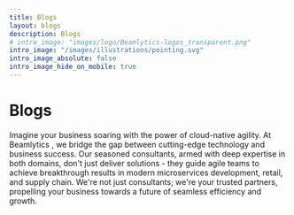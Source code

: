 ```yaml
---
title: Blogs 
layout: blogs
description: Blogs
# intro_image: "images/logo/Beamlytics-logos_transparent.png"
intro_image: "/images/illustrations/pointing.svg"
intro_image_absolute: false
intro_image_hide_on_mobile: true
---
```


# Blogs

Imagine your business soaring with the power of cloud-native agility. At Beamlytics , we bridge the gap between cutting-edge technology and business success. Our seasoned consultants, armed with deep expertise in both domains, don't just deliver solutions - they guide agile teams to achieve breakthrough results in modern microservices development, retail, and supply chain. We're not just consultants; we're your trusted partners, propelling your business towards a future of seamless efficiency and growth.